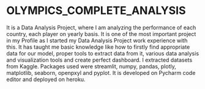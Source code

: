 # OLYMPICS_COMPLETE_ANALYSIS
It is a Data Analysis Project, where I am analyzing the performance of each country, each player on yearly basis.
It is one of the most important project in my Profile as I started my Data Analysis Project work experience with this.
It has taught me basic knowledge like how to firstly find appropriate data for our model, proper tools to extract data from it, various data analysis and visualization tools and create perfect dashboard.
I extracted datasets from Kaggle.
Packages used were streamlit, numpy, pandas, plotly, matplotlib, seaborn, openpxyl and pyplot.
It is developed on Pycharm code editor and deployed on heroku.
